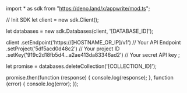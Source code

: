 import * as sdk from "https://deno.land/x/appwrite/mod.ts";

// Init SDK
let client = new sdk.Client();

let databases = new sdk.Databases(client, '[DATABASE_ID]');

client
    .setEndpoint('https://[HOSTNAME_OR_IP]/v1') // Your API Endpoint
    .setProject('5df5acd0d48c2') // Your project ID
    .setKey('919c2d18fb5d4...a2ae413da83346ad2') // Your secret API key
;


let promise = databases.deleteCollection('[COLLECTION_ID]');

promise.then(function (response) {
    console.log(response);
}, function (error) {
    console.log(error);
});
